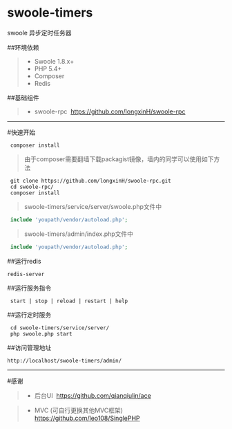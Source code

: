 # swoole-timers
swoole 异步定时任务器

##环境依赖
> * Swoole 1.8.x+
> * PHP 5.4+
> * Composer
> * Redis

##基础组件
> * swoole-rpc  <https://github.com/longxinH/swoole-rpc>

----------

#快速开始
```shell
 composer install
```
> 由于composer需要翻墙下载packagist镜像，墙内的同学可以使用如下方法
```shell
 git clone https://github.com/longxinH/swoole-rpc.git
 cd swoole-rpc/
 composer install
```
> swoole-timers/service/server/swoole.php文件中
```php
 include 'youpath/vendor/autoload.php';
```

> swoole-timers/admin/index.php文件中
```php
 include 'youpath/vendor/autoload.php';
```

##运行redis
```shell
redis-server
```

##运行服务指令
```shell
 start | stop | reload | restart | help
```

##运行定时服务
```shell
 cd swoole-timers/service/server/
 php swoole.php start
```

##访问管理地址
```
http://localhost/swoole-timers/admin/
```
----------

#感谢

> * 后台UI  https://github.com/qianqiulin/ace

> * MVC (可自行更换其他MVC框架)  https://github.com/leo108/SinglePHP 
